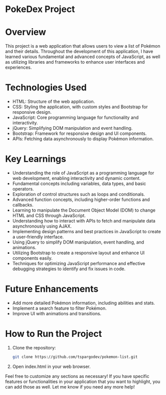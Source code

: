 # PokeDex Project

# Overview

This project is a web application that allows users to view a list of Pokémon and their details. Throughout the development of this application, I have learned various fundamental and advanced concepts of JavaScript, as well as utilizing libraries and frameworks to enhance user interfaces and experiences.

# Technologies Used

- HTML: Structure of the web application.
- CSS: Styling the application, with custom styles and Bootstrap for responsive design.
- JavaScript: Core programming language for functionality and interactivity.
- jQuery: Simplifying DOM manipulation and event handling.
- Bootstrap: Framework for responsive design and UI components.
- APIs: Fetching data asynchronously to display Pokémon information.

# Key Learnings

- Understanding the role of JavaScript as a programming language for web development, enabling interactivity and dynamic content.
- Fundamental concepts including variables, data types, and basic operators.
- Exploration of control structures such as loops and conditionals.
- Advanced function concepts, including higher-order functions and callbacks.
- Learning to manipulate the Document Object Model (DOM) to change HTML and CSS through JavaScript.
- Understanding how to interact with APIs to fetch and manipulate data asynchronously using AJAX.
- Implementing design patterns and best practices in JavaScript to create a user-friendly interface.
- Using jQuery to simplify DOM manipulation, event handling, and animations.
- Utilizing Bootstrap to create a responsive layout and enhance UI components easily.
- Techniques for optimizing JavaScript performance and effective debugging strategies to identify and fix issues in code.

# Future Enhancements

- Add more detailed Pokémon information, including abilities and stats.
- Implement a search feature to filter Pokémon.
- Improve UI with animations and transitions.

# How to Run the Project

1. Clone the repository:

   ```bash
   git clone https://github.com/tspargodev/pokemon-list.git
   ```

2. Open index.html in your web browser.

Feel free to customize any sections as necessary! If you have specific features or functionalities in your application that you want to highlight, you can add those as well. Let me know if you need any more help!
